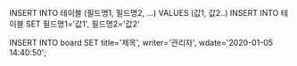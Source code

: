 INSERT INTO 테이블 (필드명1, 필드명2, ...) VALUES (값1, 값2..)
INSERT INTO 테이블 SET 필드명1='값1', 필드명2='값2'

INSERT INTO board SET title='제목', writer='관리자', wdate='2020-01-05 14:40:50';